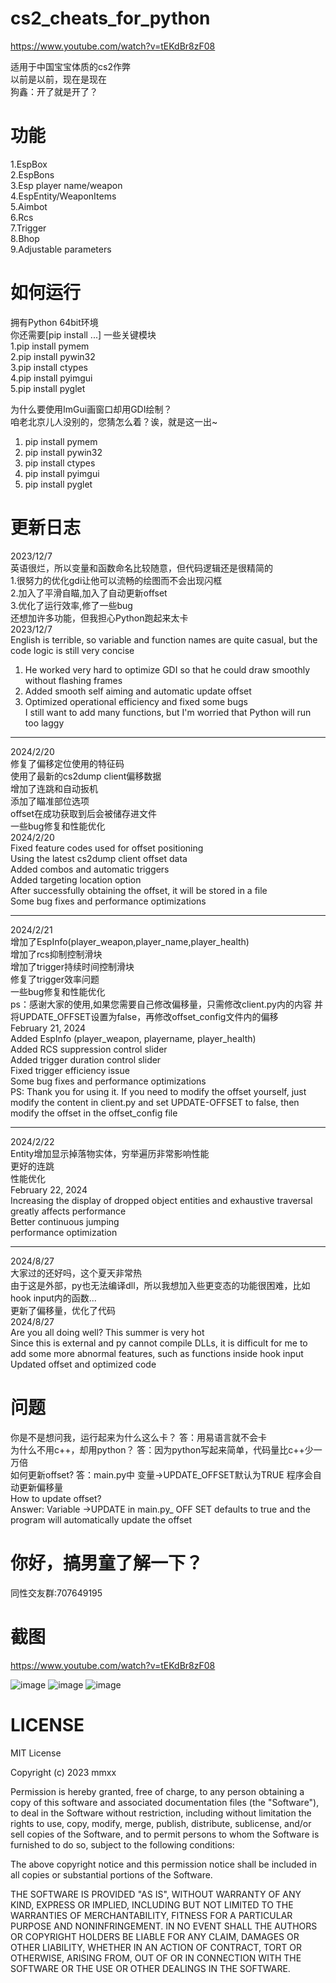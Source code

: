 # cs2_cheats_for_python
https://www.youtube.com/watch?v=tEKdBr8zF08  
  
适用于中国宝宝体质的cs2作弊  
以前是以前，现在是现在  
狗鑫：开了就是开了？  

# 功能
1.EspBox  
2.EspBons  
3.Esp player name/weapon  
4.EspEntity/WeaponItems  
5.Aimbot  
6.Rcs  
7.Trigger  
8.Bhop  
9.Adjustable parameters  

# 如何运行
 拥有Python 64bit环境  
你还需要[pip install ...] 一些关键模块  
1.pip install pymem  
2.pip install pywin32  
3.pip install ctypes  
4.pip install pyimgui   
5.pip install pyglet  
  
为什么要使用ImGui画窗口却用GDI绘制？  
咱老北京儿人没别的，您猜怎么着？诶，就是这一出~  

1. pip install pymem  
2. pip install pywin32  
3. pip install ctypes  
4. pip install pyimgui  
5. pip install pyglet  

# 更新日志
2023/12/7  
英语很烂，所以变量和函数命名比较随意，但代码逻辑还是很精简的  
1.很努力的优化gdi让他可以流畅的绘图而不会出现闪框  
2.加入了平滑自瞄,加入了自动更新offset  
3.优化了运行效率,修了一些bug  
还想加许多功能，但我担心Python跑起来太卡  
2023/12/7  
English is terrible, so variable and function names are quite casual, but the code logic is still very concise  
1. He worked very hard to optimize GDI so that he could draw smoothly without flashing frames  
2. Added smooth self aiming and automatic update offset  
3. Optimized operational efficiency and fixed some bugs  
I still want to add many functions, but I'm worried that Python will run too laggy  
_____________________________________________   
2024/2/20  
修复了偏移定位使用的特征码  
使用了最新的cs2dump client偏移数据  
增加了连跳和自动扳机  
添加了瞄准部位选项  
offset在成功获取到后会被储存进文件  
一些bug修复和性能优化  
2024/2/20  
Fixed feature codes used for offset positioning  
Using the latest cs2dump client offset data  
Added combos and automatic triggers  
Added targeting location option  
After successfully obtaining the offset, it will be stored in a file  
Some bug fixes and performance optimizations  
_____________________________________________  
2024/2/21  
增加了EspInfo(player_weapon,player_name,player_health)  
增加了rcs抑制控制滑块  
增加了trigger持续时间控制滑块  
修复了trigger效率问题  
一些bug修复和性能优化  
ps：感谢大家的使用,如果您需要自己修改偏移量，只需修改client.py内的内容 并将UPDATE_OFFSET设置为false，再修改offset_config文件内的偏移  
February 21, 2024  
Added EspInfo (player_weapon, playername, player_health)  
Added RCS suppression control slider  
Added trigger duration control slider  
Fixed trigger efficiency issue  
Some bug fixes and performance optimizations  
PS: Thank you for using it. If you need to modify the offset yourself, just modify the content in client.py and set UPDATE-OFFSET to false, then modify the offset in the offset_config file  
_____________________________________________  
2024/2/22  
Entity增加显示掉落物实体，穷举遍历非常影响性能  
更好的连跳  
性能优化  
February 22, 2024  
Increasing the display of dropped object entities and exhaustive traversal greatly affects performance  
Better continuous jumping  
performance optimization  

_____________________________________________  
2024/8/27  
大家过的还好吗，这个夏天非常热  
由于这是外部，py也无法编译dll，所以我想加入些更变态的功能很困难，比如hook input内的函数...  
更新了偏移量，优化了代码  
2024/8/27  
Are you all doing well? This summer is very hot  
Since this is external and py cannot compile DLLs, it is difficult for me to add some more abnormal features, such as functions inside hook input  
Updated offset and optimized code  
# 问题
你是不是想问我，运行起来为什么这么卡？  答：用易语言就不会卡  
为什么不用c++，却用python？  答：因为python写起来简单，代码量比c++少一万倍  
如何更新offset?  答：main.py中 变量->UPDATE_OFFSET默认为TRUE 程序会自动更新偏移量  
How to update offset?  
Answer: Variable ->UPDATE in main.py_ OFF SET defaults to true and the program will automatically update the offset  
# 你好，搞男童了解一下？
同性交友群:707649195  
# 截图
https://www.youtube.com/watch?v=tEKdBr8zF08  
  
![image](https://github.com/Retmon403/cs2_cheats_python/blob/main/1.png)
![image](https://github.com/Retmon403/cs2_cheats_python/blob/main/3.gif)
![image](https://github.com/Retmon403/cs2_cheats_python/blob/main/2.png)

# LICENSE
MIT License

Copyright (c) 2023 mmxx

Permission is hereby granted, free of charge, to any person obtaining a copy
of this software and associated documentation files (the "Software"), to deal
in the Software without restriction, including without limitation the rights
to use, copy, modify, merge, publish, distribute, sublicense, and/or sell
copies of the Software, and to permit persons to whom the Software is
furnished to do so, subject to the following conditions:

The above copyright notice and this permission notice shall be included in all
copies or substantial portions of the Software.

THE SOFTWARE IS PROVIDED "AS IS", WITHOUT WARRANTY OF ANY KIND, EXPRESS OR
IMPLIED, INCLUDING BUT NOT LIMITED TO THE WARRANTIES OF MERCHANTABILITY,
FITNESS FOR A PARTICULAR PURPOSE AND NONINFRINGEMENT. IN NO EVENT SHALL THE
AUTHORS OR COPYRIGHT HOLDERS BE LIABLE FOR ANY CLAIM, DAMAGES OR OTHER
LIABILITY, WHETHER IN AN ACTION OF CONTRACT, TORT OR OTHERWISE, ARISING FROM,
OUT OF OR IN CONNECTION WITH THE SOFTWARE OR THE USE OR OTHER DEALINGS IN THE
SOFTWARE.
